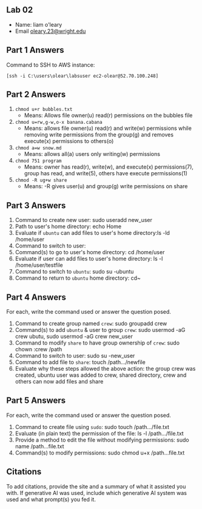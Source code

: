 ## Lab 02

- Name: liam o'leary
- Email oleary.23@wright.edu

## Part 1 Answers

Command to SSH to AWS instance:
```
[ssh -i C:\users\olear\labsuser ec2-olear@52.70.100.248]
```

## Part 2 Answers

1. `chmod u+r bubbles.txt`
    - Means: Allows file owner(u) read(r) permissions on the bubbles file
2. `chmod u=rw,g-w,o-x banana.cabana`
    - Means: allows file owner(u) read(r) and write(w) permissions while removing write permissions from the group(g) and removes execute(x) permissions to others(o) 
3. `chmod a=w snow.md`
    - Means: allows all(a) users only writing(w) permissions
4. `chmod 751 program`
    - Means: owner has read(r), write(w), and execute(x) permissions(7), group has read, and write(5), others have execute permissions(1)
5. `chmod -R ug+w share`
    - Means: -R gives user(u) and group(g) write permissions on share

## Part 3 Answers

1. Command to create new user: sudo useradd new_user
2. Path to user's home directory: echo Home
3. Evaluate if `ubuntu` can add files to user's home directory:ls -ld /home/user
4. Command to switch to user:
5. Command(s) to go to user's home directory: cd /home/user
6. Evaluate if user can add files to user's home directory: ls -l /home/user/testfile
7. Command to switch to `ubuntu`: sudo su -ubuntu
8. Command to return to `ubuntu` home directory: cd~

## Part 4 Answers

For each, write the command used or answer the question posed.

1. Command to create group named `crew`: sudo groupadd crew
2. Command(s) to add `ubuntu` & user to group `crew`: sudo usermod -aG crew ubutu, sudo usermod -aG crew new_user
3. Command to modify `share` to have group ownership of `crew`: sudo chown :crew /path
4. Command to switch to user: sudo su -new_user
5. Command to add file to `share`: touch /path.../newfile
6. Evaluate why these steps allowed the above action: the group crew was created, ubuntu user was added to crew, shared directory, crew and others can now add files and share

## Part 5 Answers

For each, write the command used or answer the question posed.

1. Command to create file using `sudo`: sudo touch /path.../file.txt
2. Evaluate (in plain text) the permission of the file: ls -l /path.../file.txt
3. Provide a method to edit the file without modifying permissions: sudo name /path...file.txt
4. Command(s) to modify permissions: sudo chmod u+x /path...file.txt

## Citations

To add citations, provide the site and a summary of what it assisted you with.  If generative AI was used, include which generative AI system was used and what prompt(s) you fed it.
